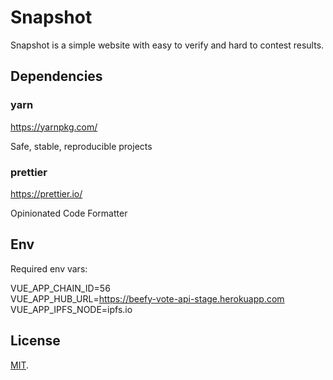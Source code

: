 # Snapshot

Snapshot is a simple website with easy to verify and hard to contest results. 

## Dependencies

### yarn  
https://yarnpkg.com/

Safe, stable, reproducible projects

### prettier  
https://prettier.io/

Opinionated Code Formatter

## Env  
Required env vars: 

VUE_APP_CHAIN_ID=56  
VUE_APP_HUB_URL=https://beefy-vote-api-stage.herokuapp.com
VUE_APP_IPFS_NODE=ipfs.io  

## License

[MIT](LICENSE).
